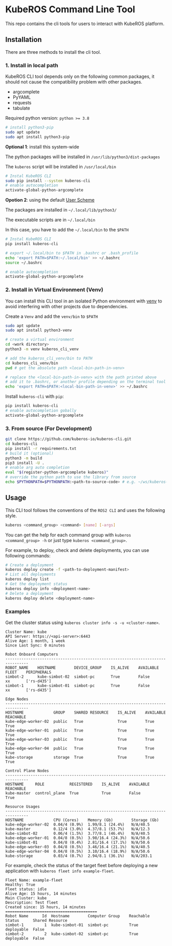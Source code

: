 # KubeROS Command Line Tool

This repo contains the cli tools for users to interact with KubeROS platform. 

## Installation

There are three methods to install the cli tool.


### 1. Install in local path
KubeROS CLI tool depends only on the following common packages, it should not cause the compatibility problem with other packages.
 - argcomplete
 - PyYAML
 - requests
 - tabulate

Required python version: `python >= 3.8`
```bash
# install python3-pip
sudo apt update
sudo apt install python3-pip
```


**Optional 1**: install this system-wide

The python packages will be installed in `/usr/lib/python3/dist-packages`

The `kuberos` script will be installed in `/usr/local/bin`

```bash
# Instal KubeROS CLI
sudo pip install --system kuberos-cli
# enable autocompletion
activate-global-python-argcomplete
```

**Opotion 2**: using the default [User Scheme](https://pip.pypa.io/en/stable/user_guide/#user-installs)

The packages are installed in `~/.local/lib/python3/`

The executable scripts are in `~/.local/bin`

In this case, you have to add the `~/.local/bin` to the `$PATH`
```bash
# Instal KubeROS CLI
pip install kuberos-cli

# export ~/.local/bin to $PATH in .bashrc or .bash_profile
echo 'export PATH=$PATH:~/.local/bin' >> ~/.bashrc
source ~/.bashrc

# enable autocompletion
activate-global-python-argcomplete
```



### 2. Install in Virtual Environment (Venv)

You can install this CLI tool in an isolated Python environment with [venv](https://docs.python.org/3/library/venv.html) to avoid interfering with other projects due to dependencies.

Create a `Venv` and add the `venv/bin` to `$PATH`
```bash
sudo apt update
sudo apt install python3-venv

# create a virtual environment
cd <work directory>
python3 -m venv kuberos_cli_venv

# add the kuberos_cli_venv/bin to PATH
cd kuberos_cli_venv/bin
pwd # get the absolute path <local-bin-path-in-venv>

# replace the <local-bin-path-in-venv> with the path printed above 
# add it to .bashrc, or another profile depending on the terminal tool you are using
echo 'export PATH=$PATH:<local-bin-path-in-venv>' >> ~/.bashrc
```

Install `kuberos-cli` with `pip`:
```bash
pip install kuberos-cli
# enable autocompletion gobally
activate-global-python-argcomplete
```


### 3. From source (For Development)

```bash
git clone https://github.com/kuberos-io/kuberos-cli.git
cd kuberos-cli
pip install -r requirements.txt
# build it (optional)
python3 -m build
pip3 install -U .
# enable arg auto completion
eval "$(register-python-argcomplete kuberos)"
# override the python path to use the library from source
echo $PYTHONPATH=$PYTHONPATH:<path-to-source-code> # e.g. ~/ws/kuberos-cli
```


## Usage
This CLI tool follows the conventions of the `ROS2 CLI` and uses the following style.
```bash
kuberos <command_group> <command> [name] [-args]
```
You can get the help for each command group with `kuberos <command_group> -h` or just type `kuberos <command_group>`.

For example, to deploy, check and delete deployments, you can use following commands:
```bash
# Create a deployment 
kuberos deploy create -f <path-to-deployment-manifest>
# List all deployments
kuberos deploy list
# Get the deployment status 
kuberos deploy info <deployment-name> 
# Delete a deployment
kuberos deploy delete <deployment-name>
```


### Examples

Get the cluster status using `kuberos cluster info -s -u <cluster-name>`. 
```t
Cluster Name: kube
API Server: https://<api-server>:6443
Alive Age: 1 month, 1 week
Since Last Sync: 0 minutes

Robot Onboard Computers
--------------------------------------------------------------------------------
ROBOT_NAME    HOSTNAME        DEVICE_GROUP    IS_ALIVE    AVAILABLE    FLEET    PERIPHERALS
simbot-2      kube-simbot-02  simbot-pc       True        False        xx       ['rs-d435']
simbot-1      kube-simbot-01  simbot-pc       True        False        xx       ['rs-d435']

Edge Nodes
--------------------------------------------------------------------------------
HOSTNAME             GROUP    SHARED RESOURCE    IS_ALIVE    AVAILABLE    REACHABLE
kube-edge-worker-02  public   True               True        True         True
kube-edge-worker-01  public   True               True        True         True
kube-edge-worker-03  public   True               True        True         True
kube-edge-worker-04  public   True               True        True         True
kube-storage         storage  True               True        True         True

Control Plane Nodes
--------------------------------------------------------------------------------
HOSTNAME     ROLE           REGISTERED    IS_ALIVE    AVAILABLE    REACHABLE
kube-master  control_plane  True          True        False        True

Resource Usages
--------------------------------------------------------------------------------
HOSTNAME             CPU (Cores)    Memory (Gb)        Storage (Gb)
kube-edge-worker-02  0.04/4 (0.9%)  1.99/8.1 (24.4%)   N/A/40.5
kube-master          0.12/4 (3.0%)  4.37/8.1 (53.7%)   N/A/12.3
kube-simbot-02       0.06/4 (1.5%)  3.77/8.1 (46.4%)   N/A/40.5
kube-edge-worker-01  0.04/8 (0.5%)  3.98/16.4 (24.3%)  N/A/50.6
kube-simbot-01       0.04/8 (0.4%)  2.81/16.4 (17.1%)  N/A/50.6
kube-edge-worker-03  0.04/8 (0.5%)  3.46/16.4 (21.1%)  N/A/40.5
kube-edge-worker-04  0.04/8 (0.5%)  3.10/16.4 (18.9%)  N/A/50.6
kube-storage         0.03/4 (0.7%)  2.94/8.1 (36.1%)   N/A/203.1
```


For example, check the status of the target fleet before deploying a new application with `kuberos fleet info example-fleet`. 

```t
Fleet Name: example-fleet
Healthy: True
Fleet status: idle
Alive Age: 15 hours, 14 minutes
Main Cluster: kube
Description: Test fleet
Created since: 15 hours, 14 minutes
========================================
Robot Name      Id  Hostname        Computer Group    Reachable    Status      Shared Resource
simbot-1         1  kube-simbot-01  simbot-pc         True         deployable  False
simbot-2         2  kube-simbot-02  simbot-pc         True         deployable  False
```


